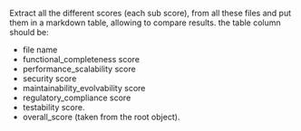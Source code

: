 
Extract all the different scores (each sub score), from all these files and put them in a markdown table, allowing to compare results.
the table column should be: 
- file name
- functional_completeness score
- performance_scalability score
- security score
- maintainability_evolvability score
- regulatory_compliance score
- testability score.
- overall_score (taken from the root object).
